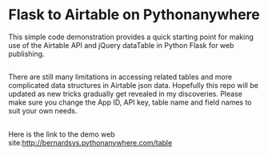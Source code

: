 # Flask to Airtable on Pythonanywhere
This simple code demonstration provides a quick starting point for making use of the Airtable API and jQuery dataTable in Python Flask for web publishing.
##
There are still many limitations in accessing related tables and more complicated data structures in Airtable json data. Hopefully this repo will be updated as new tricks gradually get revealed in my discoveries. Please make sure you change the App ID, API key, table name and field names to suit your own needs.
##
Here is the link to the demo web site:http://bernardsys.pythonanywhere.com/table
